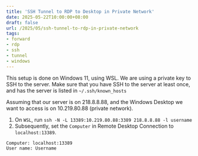 ```yaml
---
title: 'SSH Tunnel to RDP to Desktop in Private Network'
date: 2025-05-22T10:00:00+08:00
draft: false
url: /2025/05/ssh-tunnel-to-rdp-in-private-network
tags:
- forward
- rdp
- ssh
- tunnel
- windows
---
```


This setup is done on Windows 11, using WSL. We are using a private key to SSH to the server. Make sure that you have SSH to the server at least once, and has the server is listed in `~/.ssh/known_hosts`

Assuming that our server is on 218.8.8.88, and the Windows Desktop we want to access is on 10.219.80.88 (private network).

1. On `WSL`, run `ssh -N -L 13389:10.219.80.88:3389 218.8.8.88 -l username`
2. Subsequently, set the `Computer` in Remote Desktop Connection to `localhost:13389`.

```
Computer: localhost:13389
User name: Username
```
